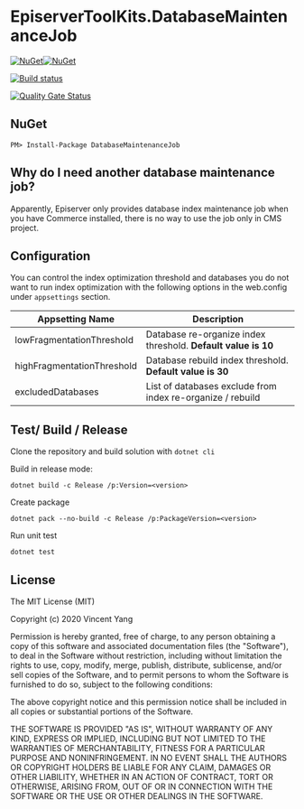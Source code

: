 # EpiserverToolKits.DatabaseMaintenanceJob

[![NuGet](https://img.shields.io/nuget/v/DatabaseMaintenanceJob.svg?style=flat-square)](https://www.nuget.org/packages/DatabaseMaintenanceJob/)[![NuGet](https://img.shields.io/nuget/dt/DatabaseMaintenanceJob.svg?style=flat-square)](https://www.nuget.org/packages/EpiserverToolKits.DatabaseMaintenanceJob/)

[![Build status](https://ci.appveyor.com/api/projects/status/1i9fmoptbpus8p65?svg=true)](https://ci.appveyor.com/project/javafun/episervertoolkits)

[![Quality Gate Status](https://sonarcloud.io/api/project_badges/measure?project=javafun_EpiserverToolKits&metric=alert_status)](https://sonarcloud.io/dashboard?id=javafun_EpiserverToolKits)


## NuGet

```
PM> Install-Package DatabaseMaintenanceJob
```
## Why do I need another database maintenance job?
Apparently, Episerver only provides database index maintenance job when you have Commerce installed, there is no way to use the job only in CMS project. 

## Configuration

You can control the index optimization threshold and databases you do not want to run index optimization with the following options in the web.config under `appsettings` section.

| Appsetting Name  | Description  |
|---|---|
| lowFragmentationThreshold  | Database re-organize index threshold. **Default value is 10** |
| highFragmentationThreshold | Database rebuild index threshold. **Default value is 30**   |
| excludedDatabases  |  List of databases exclude from index re-organize / rebuild |

## Test/ Build / Release

Clone the repository and build solution with `dotnet cli` 

Build in release mode:
```
dotnet build -c Release /p:Version=<version>
```

Create package
```
dotnet pack --no-build -c Release /p:PackageVersion=<version>
```

Run unit test

```
dotnet test
```

## License

The MIT License (MIT)

Copyright (c) 2020 Vincent Yang

Permission is hereby granted, free of charge, to any person obtaining a copy of this software and associated documentation files (the "Software"), to deal in the Software without restriction, including without limitation the rights to use, copy, modify, merge, publish, distribute, sublicense, and/or sell copies of the Software, and to permit persons to whom the Software is furnished to do so, subject to the following conditions:

The above copyright notice and this permission notice shall be included in all copies or substantial portions of the Software.

THE SOFTWARE IS PROVIDED "AS IS", WITHOUT WARRANTY OF ANY KIND, EXPRESS OR IMPLIED, INCLUDING BUT NOT LIMITED TO THE WARRANTIES OF MERCHANTABILITY, FITNESS FOR A PARTICULAR PURPOSE AND NONINFRINGEMENT. IN NO EVENT SHALL THE AUTHORS OR COPYRIGHT HOLDERS BE LIABLE FOR ANY CLAIM, DAMAGES OR OTHER LIABILITY, WHETHER IN AN ACTION OF CONTRACT, TORT OR OTHERWISE, ARISING FROM, OUT OF OR IN CONNECTION WITH THE SOFTWARE OR THE USE OR OTHER DEALINGS IN THE SOFTWARE.
